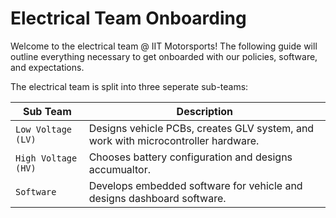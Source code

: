 # Electrical Team Onboarding

Welcome to the electrical team @ IIT Motorsports! The following guide will outline everything necessary to get onboarded with our policies, software, and expectations. 

The electrical team is split into three seperate sub-teams:

| Sub Team                | Description                                                                        |
| ----------------------- | ---------------------------------------------------------------------------------- |
| `Low Voltage (LV)`      | Designs vehicle PCBs, creates GLV system, and work with microcontroller hardware.  |
| `High Voltage (HV)`     | Chooses battery configuration and designs accumualtor.                             |
| `Software`              | Develops embedded software for vehicle and designs dashboard software.             |

